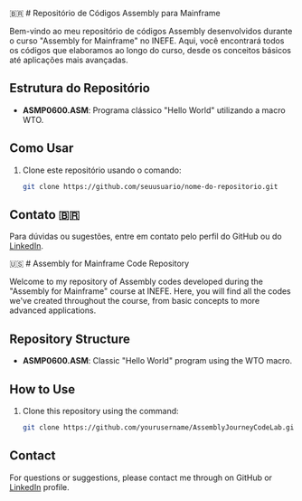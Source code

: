 🇧🇷 # Repositório de Códigos Assembly para Mainframe

Bem-vindo ao meu repositório de códigos Assembly desenvolvidos durante o curso "Assembly for Mainframe" no INEFE. Aqui, você encontrará todos os códigos que elaboramos ao longo do curso, desde os conceitos básicos até aplicações mais avançadas.

## Estrutura do Repositório

- **ASMP0600.ASM**: Programa clássico "Hello World" utilizando a macro WTO.

## Como Usar

1. Clone este repositório usando o comando:
   ```bash
   git clone https://github.com/seuusuario/nome-do-repositorio.git

## Contato 🇧🇷

Para dúvidas ou sugestões, entre em contato pelo perfil do GitHub ou do [LinkedIn](http://www.linkedin.com/in/fmrqs/).

🇺🇸 # Assembly for Mainframe Code Repository

Welcome to my repository of Assembly codes developed during the "Assembly for Mainframe" course at INEFE. Here, you will find all the codes we've created throughout the course, from basic concepts to more advanced applications.

## Repository Structure

- **ASMP0600.ASM**: Classic "Hello World" program using the WTO macro.

## How to Use

1. Clone this repository using the command:
   ```bash
   git clone https://github.com/yourusername/AssemblyJourneyCodeLab.git
   
## Contact
For questions or suggestions, please contact me through on GitHub or [LinkedIn](http://www.linkedin.com/in/fmrqs/) profile.
